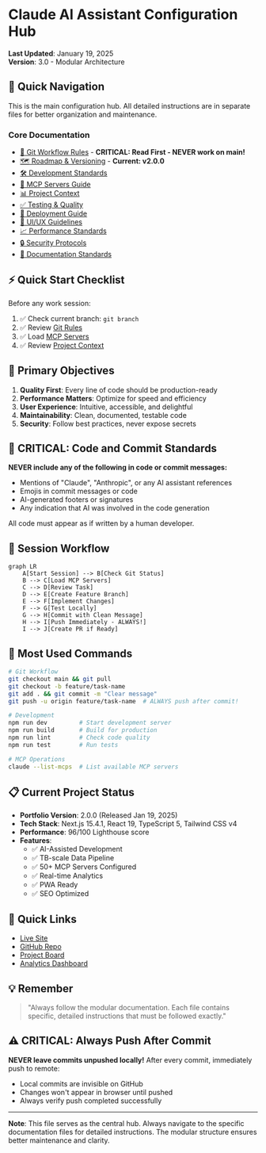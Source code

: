 # Claude AI Assistant Configuration Hub

**Last Updated**: January 19, 2025  
**Version**: 3.0 - Modular Architecture

## 📁 Quick Navigation

This is the main configuration hub. All detailed instructions are in separate files for better organization and maintenance.

### Core Documentation
- [🚨 Git Workflow Rules](./docs/claude/GIT_RULES.md) - **CRITICAL: Read First - NEVER work on main!**
- [🗺️ Roadmap & Versioning](./docs/claude/ROADMAP_VERSIONING.md) - **Current: v2.0.0**
- [🛠️ Development Standards](./docs/claude/DEVELOPMENT_STANDARDS.md)
- [🤖 MCP Servers Guide](./docs/claude/MCP_SERVERS.md)
- [📊 Project Context](./docs/claude/PROJECT_CONTEXT.md)
- [✅ Testing & Quality](./docs/claude/TESTING_QUALITY.md)
- [🚀 Deployment Guide](./docs/claude/DEPLOYMENT.md)
- [🎨 UI/UX Guidelines](./docs/claude/UI_UX_GUIDELINES.md)
- [📈 Performance Standards](./docs/claude/PERFORMANCE.md)
- [🔒 Security Protocols](./docs/claude/SECURITY.md)
- [📝 Documentation Standards](./docs/claude/DOCUMENTATION.md)

## ⚡ Quick Start Checklist

Before any work session:
1. ✅ Check current branch: `git branch`
2. ✅ Review [Git Rules](./docs/claude/GIT_RULES.md)
3. ✅ Load [MCP Servers](./docs/claude/MCP_SERVERS.md)
4. ✅ Review [Project Context](./docs/claude/PROJECT_CONTEXT.md)

## 🎯 Primary Objectives

1. **Quality First**: Every line of code should be production-ready
2. **Performance Matters**: Optimize for speed and efficiency
3. **User Experience**: Intuitive, accessible, and delightful
4. **Maintainability**: Clean, documented, testable code
5. **Security**: Follow best practices, never expose secrets

## 🚫 CRITICAL: Code and Commit Standards

**NEVER include any of the following in code or commit messages:**
- Mentions of "Claude", "Anthropic", or any AI assistant references
- Emojis in commit messages or code
- AI-generated footers or signatures
- Any indication that AI was involved in the code generation

All code must appear as if written by a human developer.

## 🔄 Session Workflow

```mermaid
graph LR
    A[Start Session] --> B[Check Git Status]
    B --> C[Load MCP Servers]
    C --> D[Review Task]
    D --> E[Create Feature Branch]
    E --> F[Implement Changes]
    F --> G[Test Locally]
    G --> H[Commit with Clean Message]
    H --> I[Push Immediately - ALWAYS!]
    I --> J[Create PR if Ready]
```

## 🚀 Most Used Commands

```bash
# Git Workflow
git checkout main && git pull
git checkout -b feature/task-name
git add . && git commit -m "Clear message"
git push -u origin feature/task-name  # ALWAYS push after commit!

# Development
npm run dev         # Start development server
npm run build       # Build for production
npm run lint        # Check code quality
npm run test        # Run tests

# MCP Operations
claude --list-mcps  # List available MCP servers
```

## 📋 Current Project Status

- **Portfolio Version**: 2.0.0 (Released Jan 19, 2025)
- **Tech Stack**: Next.js 15.4.1, React 19, TypeScript 5, Tailwind CSS v4
- **Performance**: 96/100 Lighthouse score
- **Features**: 
  - ✅ AI-Assisted Development
  - ✅ TB-scale Data Pipeline
  - ✅ 50+ MCP Servers Configured
  - ✅ Real-time Analytics
  - ✅ PWA Ready
  - ✅ SEO Optimized

## 🔗 Quick Links

- [Live Site](https://anmol.am)
- [GitHub Repo](https://github.com/anmolmanchanda/anmol.am)
- [Project Board](https://github.com/users/anmolmanchanda/projects/1)
- [Analytics Dashboard](https://vercel.com/anmolmanchanda/anmol-am/analytics)

## 💡 Remember

> "Always follow the modular documentation. Each file contains specific, detailed instructions that must be followed exactly."

## ⚠️ CRITICAL: Always Push After Commit

**NEVER leave commits unpushed locally!** After every commit, immediately push to remote:
- Local commits are invisible on GitHub
- Changes won't appear in browser until pushed
- Always verify push completed successfully

---

**Note**: This file serves as the central hub. Always navigate to the specific documentation files for detailed instructions. The modular structure ensures better maintenance and clarity.